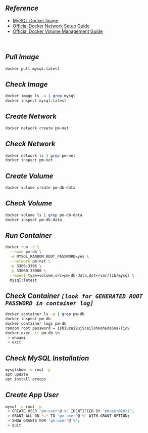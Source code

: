 ## _Reference_

- [MySQL Docker Image ](https://hub.docker.com/_/mysql)
- [Official Docker Network Setup Guide](https://docs.docker.com/network/)
- [Official Docker Volume Management Guide](https://docs.docker.com/storage/volumes/)

<br>

## _Pull Image_
```sh
docker pull mysql:latest
```

## _Check Image_
```sh
docker image ls -a | grep mysql
docker inspect mysql:latest
```

## _Create Network_
```sh
docker network create pm-net
```

## _Check Network_
```sh
docker network ls | grep pm-net
docker inspect pm-net
```

## _Create Volume_
```sh
docker volume create pm-db-data
```

## _Check Volume_
```sh
docker volume ls | grep pm-db-data
docker inspect pm-db-data
```

## _Run Container_
```sh
docker run -d \
  --name pm-db \
  -e MYSQL_RANDOM_ROOT_PASSWORD=yes \
  --network pm-net \
  -p 3306:3306 \
  -p 33060:33060 \
  --mount type=volume,src=pm-db-data,dst=/var/lib/mysql \
  mysql:latest
```

## _Check Container `[look for GENERATED ROOT PASSWORD in container log]`_
```sh
docker container ls -a | grep pm-db
docker inspect pm-db
docker container logs pm-db
random root password = ishiuzei9uj5ceilohHoh6da5na7Tiov
docker exec -it pm-db sh
 > whoami
 > exit
```

## _Check MySQL Installation_
```sh
mysqlshow -u root -p
apt update
apt install procps
```

## _Create App User_
```sh
mysql -u root -p
 > CREATE USER 'pm-user'@'%' IDENTIFIED BY 'pmuser@2021';
 > GRANT ALL ON *.* TO 'pm-user'@'%' WITH GRANT OPTION;
 > SHOW GRANTS FOR 'pm-user'@'%';
 > quit
 
```
